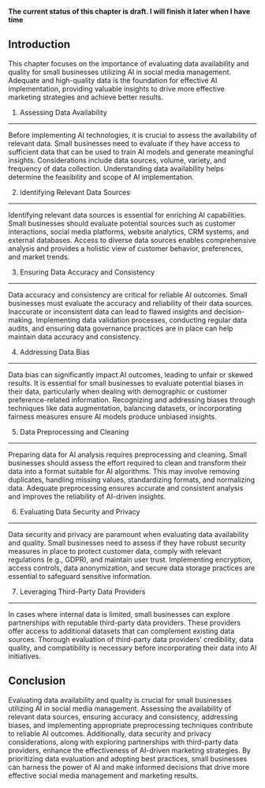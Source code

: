**The current status of this chapter is draft. I will finish it later when I have time**

Introduction
------------

This chapter focuses on the importance of evaluating data availability and quality for small businesses utilizing AI in social media management. Adequate and high-quality data is the foundation for effective AI implementation, providing valuable insights to drive more effective marketing strategies and achieve better results.

1. Assessing Data Availability
------------------------------

Before implementing AI technologies, it is crucial to assess the availability of relevant data. Small businesses need to evaluate if they have access to sufficient data that can be used to train AI models and generate meaningful insights. Considerations include data sources, volume, variety, and frequency of data collection. Understanding data availability helps determine the feasibility and scope of AI implementation.

2. Identifying Relevant Data Sources
------------------------------------

Identifying relevant data sources is essential for enriching AI capabilities. Small businesses should evaluate potential sources such as customer interactions, social media platforms, website analytics, CRM systems, and external databases. Access to diverse data sources enables comprehensive analysis and provides a holistic view of customer behavior, preferences, and market trends.

3. Ensuring Data Accuracy and Consistency
-----------------------------------------

Data accuracy and consistency are critical for reliable AI outcomes. Small businesses must evaluate the accuracy and reliability of their data sources. Inaccurate or inconsistent data can lead to flawed insights and decision-making. Implementing data validation processes, conducting regular data audits, and ensuring data governance practices are in place can help maintain data accuracy and consistency.

4. Addressing Data Bias
-----------------------

Data bias can significantly impact AI outcomes, leading to unfair or skewed results. It is essential for small businesses to evaluate potential biases in their data, particularly when dealing with demographic or customer preference-related information. Recognizing and addressing biases through techniques like data augmentation, balancing datasets, or incorporating fairness measures ensure AI models produce unbiased insights.

5. Data Preprocessing and Cleaning
----------------------------------

Preparing data for AI analysis requires preprocessing and cleaning. Small businesses should assess the effort required to clean and transform their data into a format suitable for AI algorithms. This may involve removing duplicates, handling missing values, standardizing formats, and normalizing data. Adequate preprocessing ensures accurate and consistent analysis and improves the reliability of AI-driven insights.

6. Evaluating Data Security and Privacy
---------------------------------------

Data security and privacy are paramount when evaluating data availability and quality. Small businesses need to assess if they have robust security measures in place to protect customer data, comply with relevant regulations (e.g., GDPR), and maintain user trust. Implementing encryption, access controls, data anonymization, and secure data storage practices are essential to safeguard sensitive information.

7. Leveraging Third-Party Data Providers
----------------------------------------

In cases where internal data is limited, small businesses can explore partnerships with reputable third-party data providers. These providers offer access to additional datasets that can complement existing data sources. Thorough evaluation of third-party data providers' credibility, data quality, and compatibility is necessary before incorporating their data into AI initiatives.

Conclusion
----------

Evaluating data availability and quality is crucial for small businesses utilizing AI in social media management. Assessing the availability of relevant data sources, ensuring accuracy and consistency, addressing biases, and implementing appropriate preprocessing techniques contribute to reliable AI outcomes. Additionally, data security and privacy considerations, along with exploring partnerships with third-party data providers, enhance the effectiveness of AI-driven marketing strategies. By prioritizing data evaluation and adopting best practices, small businesses can harness the power of AI and make informed decisions that drive more effective social media management and marketing results.
